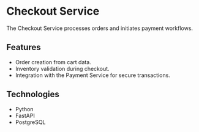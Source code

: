 # Checkout Service

The Checkout Service processes orders and initiates payment workflows.

## Features
- Order creation from cart data.
- Inventory validation during checkout.
- Integration with the Payment Service for secure transactions.

## Technologies
- Python
- FastAPI
- PostgreSQL
